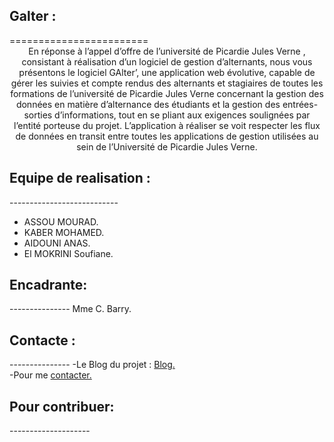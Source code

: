 <h2>Galter :</h2>
========================
<div style="text-align:center">
  En réponse à l’appel d’offre de l’université de Picardie Jules Verne , consistant à réalisation d’un logiciel de gestion d’alternants, nous vous présentons le logiciel GAlter’, une application web évolutive, capable de gérer les suivies et compte rendus des alternants et stagiaires de toutes les formations de l’université de Picardie Jules Verne concernant la gestion des données en matière d’alternance des étudiants et la gestion des entrées-sorties d’informations, tout en se pliant aux exigences soulignées par l’entité porteuse du projet. L’application à réaliser se voit respecter les flux de données en transit entre toutes les applications de gestion utilisées au sein de l’Université de Picardie Jules Verne.
</div>

<h2>Equipe de realisation : </h2>
---------------------------
<ul>
  <li>ASSOU MOURAD.</li>
  <li>KABER MOHAMED.</li>
  <li>AIDOUNI ANAS.</li>
  <li>El MOKRINI Soufiane.</li>
</ul>

<h2>Encadrante:</h2>
---------------
Mme C. Barry.

<h2>Contacte :</h2>
---------------
-Le Blog du projet  : <a href="http://galter.weebly.com/">Blog.</a><br/>
-Pour me  <a href="mailto:assoumourad@gmail.com">contacter.</a>

<h2>Pour contribuer: </h2>
--------------------

